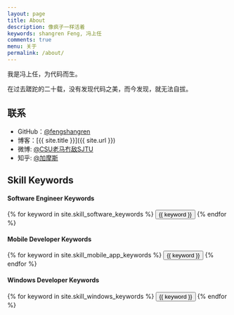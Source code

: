 ```yaml
---
layout: page
title: About
description: 像疯子一样活着
keywords: shangren Feng, 冯上任
comments: true
menu: 关于
permalink: /about/
---
```


我是冯上任，为代码而生。

在过去蹉跎的二十载，没有发现代码之美，而今发现，就无法自拔。

## 联系

* GitHub：[@fengshangren](https://github.com/fengshangren)
* 博客：[{{ site.title }}]({{ site.url }})
* 微博: [@CSU老马冇敌SJTU](http://weibo.com/u/2205677364/home?wvr=5)
* 知乎: [@加摩斯](https://www.zhihu.com/people/jia-mo-si/activities)

## Skill Keywords

#### Software Engineer Keywords
<div class="btn-inline">
    {% for keyword in site.skill_software_keywords %}
    <button class="btn btn-outline" type="button">{{ keyword }}</button>
    {% endfor %}
</div>

#### Mobile Developer Keywords
<div class="btn-inline">
    {% for keyword in site.skill_mobile_app_keywords %}
    <button class="btn btn-outline" type="button">{{ keyword }}</button>
    {% endfor %}
</div>

#### Windows Developer Keywords
<div class="btn-inline">
    {% for keyword in site.skill_windows_keywords %}
    <button class="btn btn-outline" type="button">{{ keyword }}</button>
    {% endfor %}
</div>
